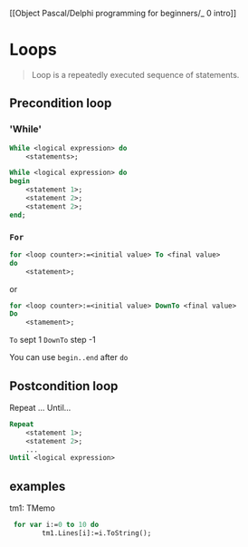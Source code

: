 [[Object Pascal/Delphi programming for beginners/_ 0 intro]]


# Loops
>Loop is a repeatedly executed sequence of statements.

## Precondition loop

### 'While'
```pascal
While <logical expression> do
	<statements>;
```

```pascal
While <logical expression> do
begin
	<statement 1>;
	<statement 2>;
	<statement 2>;
end;
```

### `For`

```pascal
for <loop counter>:=<initial value> To <final value> 
do
	<statement>;

```
or
```pascal
for <loop counter>:=<initial value> DownTo <final value> 
Do
	<stamement>;
```

`To` sept 1
`DownTo` step -1

You can use `begin..end` after `do`


## Postcondition loop
Repeat ... Until...
```pascal
Repeat
	<statement 1>;
	<statement 2>;
	...
Until <logical expression>
```
## examples
tm1: TMemo
```pascal
 for var i:=0 to 10 do
        tm1.Lines[i]:=i.ToString();
```


